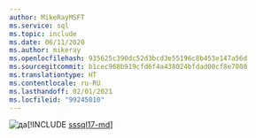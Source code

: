 ```yaml
---
author: MikeRayMSFT
ms.service: sql
ms.topic: include
ms.date: 06/11/2020
ms.author: mikeray
ms.openlocfilehash: 935625c390dc52d3bcd3e55196c8b453e147a56d
ms.sourcegitcommit: b1cec968b919cfd6f4a438024bfdad00cf8e7080
ms.translationtype: HT
ms.contentlocale: ru-RU
ms.lasthandoff: 02/01/2021
ms.locfileid: "99245010"
---
```

<Token>![да](../media/yes-icon.png)[!INCLUDE [sssql17-md](../sssql17-md.md)]</Token>


